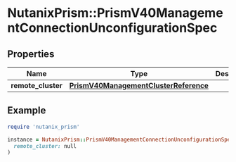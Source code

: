 # NutanixPrism::PrismV40ManagementConnectionUnconfigurationSpec

## Properties

| Name | Type | Description | Notes |
| ---- | ---- | ----------- | ----- |
| **remote_cluster** | [**PrismV40ManagementClusterReference**](PrismV40ManagementClusterReference.md) |  |  |

## Example

```ruby
require 'nutanix_prism'

instance = NutanixPrism::PrismV40ManagementConnectionUnconfigurationSpec.new(
  remote_cluster: null
)
```

